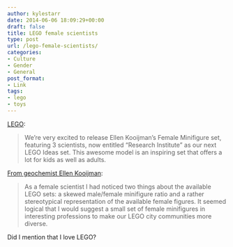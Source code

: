 ```yaml
---
author: kylestarr
date: 2014-06-06 18:09:29+00:00
draft: false
title: LEGO female scientists
type: post
url: /lego-female-scientists/
categories:
- Culture
- Gender
- General
post_format:
- Link
tags:
- lego
- toys
---
```


[LEGO](https://ideas.lego.com/projects/15401/official_comments):


<blockquote>We’re very excited to release Ellen Kooijman’s Female Minifigure set, featuring 3 scientists, now entitled “Research Institute” as our next LEGO Ideas set. This awesome model is an inspiring set that offers a lot for kids as well as adults.</blockquote>



[From geochemist Ellen Kooijman](http://alatarielatelier.blogspot.se/p/female-minifigure-set.html?zx=7fc735e0789785ac&m=1):



<blockquote>As a female scientist I had noticed two things about the available LEGO sets: a skewed male/female minifigure ratio and a rather stereotypical representation of the available female figures. It seemed logical that I would suggest a small set of female minifigures in interesting professions to make our LEGO city communities more diverse. </blockquote>



Did I mention that I love LEGO?
